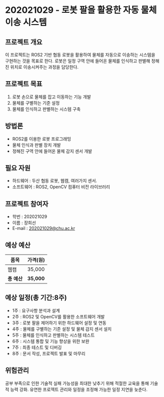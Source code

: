 # 202021029 - 로봇 팔을 활용한 자동 물체 이송 시스템

## 프로젝트 개요

이 프로젝트는 ROS2 기반 협동 로봇을 활용하여 물체를 자동으로 이송하는 시스템을 구현하는 것을 목표로 한다. 로봇은 일정 구역 안에 들어온 물체를 인식하고 판별해 정해진 위치로 이송시켜주는 과정을 담당한다.

## 프로젝트 목표

1. 로봇 손으로 물체를 잡고 이동하는 기능 개발
2. 물체를 구별하는 기준 설정
3. 물체를 인식하고 판별하는 시스템 구축

## 방법론

- ROS2를 이용한 로봇 프로그래밍
- 물체 인식과 판별 장치 개발
- 정해진 구역 안에 들어온 물체 감지 센서 개발

## 필요 자원

- 하드웨어 : 두산 협동 로봇, 웹캠, 여러가지 센서.
- 소프트웨어 : ROS2, OpenCV 컴퓨터 비전 라이브러리

## 프로젝트 참여자

- 학번 : 202021029
- 이름 : 장희선
- E-mail : 202021029@chu.ac.kr

## 예상 예산

| 품목        | 가격(원)   |
| ----------- | ---------- |
| 웹캠        | 35,000     |
| **총 예산** | **35,000** |

## 예상 일정(총 기간:8주)

- 1주 : 요구사항 분석과 설계
- 2주 : ROS2 및 OpenCV를 활용한 소프트웨어 개발
- 3주 : 로봇 팔을 제어하기 위한 하드웨어 설정 및 연동
- 4주 : 물체를 구별하는 기준 설정 및 물체 감지 센서 설치
- 5주 : 물체를 인식하고 판별하는 시스템 테스트
- 6주 : 시스템 통합 및 기능 향상을 위한 보완
- 7주 : 최종 테스트 및 디버깅
- 8주 : 문서 작성, 프로젝트 발표 및 마무리

## 위험관리

공부 부족으로 인한 기술적 실패 가능성을 최대한 낮추기 위해 적절한 교육을 통해 기술적 능력 강화. 유연한 프로젝트 관리와 일정을 조정해 가능한 일정 지연을 늦춘다.
